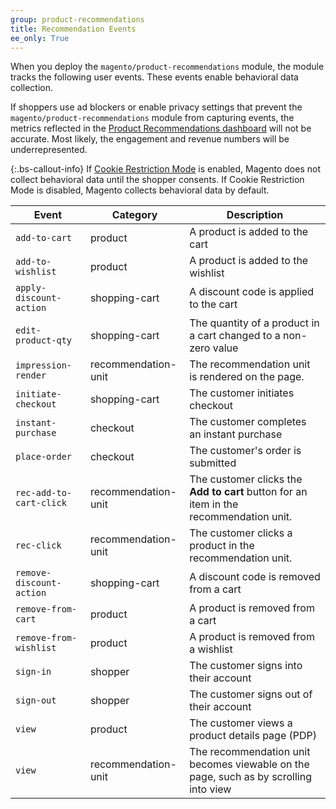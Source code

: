 ```yaml
---
group: product-recommendations
title: Recommendation Events
ee_only: True
---
```


When you deploy the `magento/product-recommendations` module, the module tracks the following user events. These events enable behavioral data collection.

If shoppers use ad blockers or enable privacy settings that prevent the `magento/product-recommendations` module from capturing events, the metrics reflected in the [Product Recommendations dashboard](https://docs.magento.com/user-guide/marketing/product-recommendations.html#dashboard) will not be accurate. Most likely, the engagement and revenue numbers will be underrepresented.

{:.bs-callout-info}
If [Cookie Restriction Mode](https://docs.magento.com/m2/ce/user_guide/stores/compliance-cookie-restriction-mode.html) is enabled, Magento does not collect behavioral data until the shopper consents. If Cookie Restriction Mode is disabled, Magento collects behavioral data by default.

Event | Category | Description
--- | --- | ---
`add-to-cart` | product | A product is added to the cart
`add-to-wishlist` | product | A product is added to the wishlist
`apply-discount-action` | shopping-cart | A discount code is applied to the cart
`edit-product-qty` | shopping-cart | The quantity of a product in a cart changed to a non-zero value
`impression-render` | recommendation-unit | The recommendation unit is rendered on the page.
`initiate-checkout` | shopping-cart | The customer initiates checkout
`instant-purchase` | checkout |  The customer completes an instant purchase
`place-order` | checkout | The customer's order is submitted
`rec-add-to-cart-click` | recommendation-unit | The customer clicks the **Add to cart** button for an item in the recommendation unit.
`rec-click` | recommendation-unit | The customer clicks a product in the recommendation unit.
`remove-discount-action` | shopping-cart | A discount code is removed from a cart
`remove-from-cart` | product | A product is removed from a cart
`remove-from-wishlist` | product | A product is removed from a wishlist
`sign-in` | shopper | The customer signs into their account
`sign-out` | shopper | The customer signs out of their account
`view` | product | The customer views a product details page (PDP)
`view` | recommendation-unit | The recommendation unit becomes viewable on the page, such as by scrolling into view
